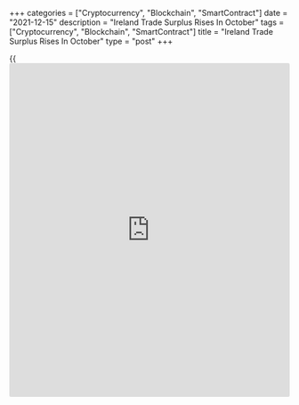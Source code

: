 +++
categories = ["Cryptocurrency", "Blockchain", "SmartContract"]
date = "2021-12-15"
description = "Ireland Trade Surplus Rises In October"
tags = ["Cryptocurrency", "Blockchain", "SmartContract"]
title = "Ireland Trade Surplus Rises In October"
type = "post"
+++

{{<iframe id="large-banner" src="https://www.bounty.group/#slide=6.0" width="100%" height="600" scrolling="no" style="border: 0px solid rgb(216, 221, 230); border-radius: 3px;">}}

Ireland's trade surplus increased in October, figures from the Central
Statistics Office showed on Wednesday.

The trade surplus rose to EUR 6.224 billion in October from EUR 5.818
billion in September. In the same month last year, the trade surplus was
EUR 5.130 billion.

Exports rose by a seasonally adjusted 4.0 percent monthly in October and
imports increased 3.0 percent.

On an unadjusted basis, exports grew 21.0 percent annually in October
and imports gained 15.0 percent.

Data showed that exports to Britain increased 4.0 percent yearly in
October, while imports declined 26.0 percent.

Separate data from the statistical office showed that the residential
property index rose 13. 5 percent yearly in October, following a 12.5
percent rise in September.

On a monthly basis, residential property index increased 1.4 percent in
October, after a 1.6 percent growth in the previous month.

For comments and feedback [contact](https://www.playgroundfx.com/contact/): editorial@rtt[news](https://www.letsplayfx.com/blog/forex-news-website/).com

[Economic News][1]

 **What parts of the world are seeing the best (and worst) economic
performances lately? Click[here][2] to check out our [Econ Scorecard][2]
and find out! See up-to-the-moment [ranking](https://www.playgroundfx.com/blog/crypto-exchange-ranking/)s for the best and worst
performers in [GDP][2], [unemployment rate][3], [inflation][4] and much
more.**

   1. www.rtt[news](https://www.letsplayfx.com/blog/forex-news-website/).com/Content/EconomicNews.aspx
   2. www.rtt[news](https://www.letsplayfx.com/blog/forex-news-website/).com/economic-scorecard/world-rank/GDP/highest-performance.aspx
   3. www.rtt[news](https://www.letsplayfx.com/blog/forex-news-website/).com/economic-scorecard/world-rank/unemployment-rate/lowest-performance.aspx
   4. www.rtt[news](https://www.letsplayfx.com/blog/forex-news-website/).com/economic-scorecard/world-rank/CPI/highest-performance.aspx